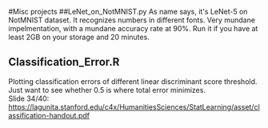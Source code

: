 #Misc projects
##LeNet_on_NotMNIST.py
As name says, it's LeNet-5 on NotMNIST dataset. It recognizes numbers in different fonts. Very mundane impelmentation, with a mundane accuracy rate at 90%. 
Run it if you have at least 2GB on your storage and 20 minutes.

## Classification_Error.R
Plotting classification errors of different linear discriminant score threshold.  
Just want to see whether 0.5 is where total error minimizes.  
Slide 34/40:  
https://lagunita.stanford.edu/c4x/HumanitiesSciences/StatLearning/asset/classification-handout.pdf
